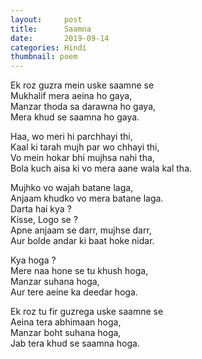 ```yaml
---
layout:     post
title:      Saamna
date:       2019-09-14 
categories: Hindi
thumbnail: poem
---
```


Ek roz guzra mein uske saamne se  
Mukhalif mera aeina ho gaya,  
Manzar thoda sa darawna ho gaya,  
Mera khud se saamna ho gaya.  

Haa, wo meri hi parchhayi thi,  
Kaal ki tarah mujh par wo chhayi thi,  
Vo mein hokar bhi mujhsa nahi tha,  
Bola kuch aisa ki vo mera aane wala kal tha.  

Mujhko vo wajah batane laga,  
Anjaam khudko vo mera batane laga.  
Darta hai kya ?  
Kisse, Logo se ?  
Apne anjaam se darr, mujhse darr,  
Aur bolde andar ki baat hoke nidar.  

Kya hoga ?  
Mere naa hone se tu khush hoga,  
Manzar suhana hoga,  
Aur tere aeine ka deedar hoga.  

Ek roz tu fir guzrega uske saamne se  
Aeina tera abhimaan hoga,  
Manzar boht suhana hoga,  
Jab tera khud se saamna hoga.  
